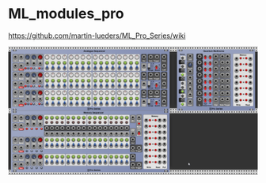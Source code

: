 # ML_modules_pro

https://github.com/martin-lueders/ML_Pro_Series/wiki

![Image](https://github.com/martin-lueders/ML_Pro_Series/blob/master/Screenshots/ML_modules_Pro.png)


